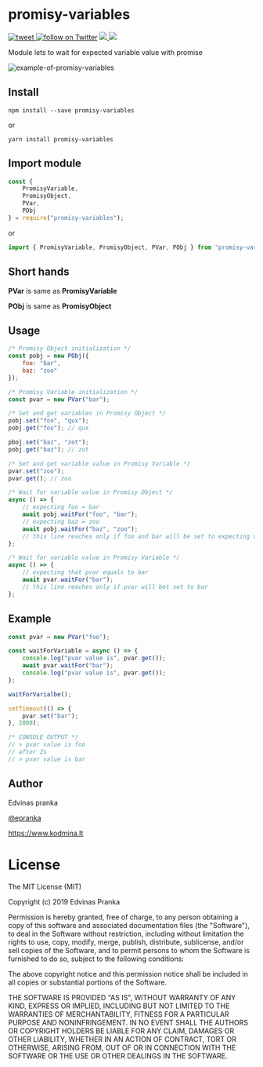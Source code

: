 # promisy-variables

<a href="http://twitter.com/share?text=Hey! I found this!&url=https://github.com/epranka/promisy-variables">
  <img src="https://img.shields.io/twitter/url/http/github.com/epranka/promisy-variables.svg?style=social"
       alt="tweet" />
</a>
<a href="https://twitter.com/intent/follow?screen_name=epranka">
<img src="https://img.shields.io/twitter/follow/epranka.svg?style=social&logo=twitter"
alt="follow on Twitter"></a>
<a href="https://www.npmjs.com/package/promisy-variables">
<img src="https://img.shields.io/npm/dt/promisy-variables.svg?style=flat" />
</a>
<a href="#"><img src="https://img.shields.io/npm/dependency-version/promisy-variables/dev/typescript.svg" /></a>

Module lets to wait for expected variable value with promise

![example-of-promisy-variables](https://raw.githubusercontent.com/epranka/promisy-variables/master/resources/promisy-variables.gif)

## Install

```
npm install --save promisy-variables
```

or

```
yarn install promisy-variables
```

## Import module

```js
const {
	PromisyVariable,
	PromisyObject,
	PVar,
	PObj
} = require("promisy-variables");
```

or

```js
import { PromisyVariable, PromisyObject, PVar, PObj } from "promisy-variables";
```

## Short hands

**PVar** is same as **PromisyVariable**

**PObj** is same as **PromisyObject**

## Usage

```js
/* Promisy Object initialization */
const pobj = new PObj({
	foo: "bar",
	baz: "zoo"
});

/* Promisy Variable initialization */
const pvar = new PVar("bar");

/* Set and get variables in Promisy Object */
pobj.set("foo", "qux");
pobj.get("foo"); // qux

pboj.set("baz", "zot");
pobj.get("baz"); // zot

/* Set and get variable value in Promisy Variable */
pvar.set("zoo");
pvar.get(); // zoo

/* Wait for variable value in Promisy Object */
async () => {
	// expecting foo = bar
	await pobj.waitFor("foo", "bar");
	// expecting baz = zoo
	await pobj.waitFor("baz", "zoo");
	// this line reaches only if foo and bar will be set to expecting values
};

/* Wait for variable value in Promisy Variable */
async () => {
	// expecting that pvar equals to bar
	await pvar.waitFor("bar");
	// this line reaches only if pvar will bet set to bar
};
```

## Example

```js
const pvar = new PVar("foo");

const waitForVariable = async () => {
	console.log("pvar value is", pvar.get());
	await pvar.waitFor("bar");
	console.log("pvar value is", pvar.get());
};

waitForVarialbe();

setTimeout(() => {
	pvar.set("bar");
}, 2000);

/* CONSOLE OUTPUT */
// > pvar value is foo
// after 2s
// > pvar value is bar
```

## Author

Edvinas pranka

[@epranka](https://twitter.com/epranka)

https://www.kodmina.lt

# License

The MIT License (MIT)

Copyright (c) 2019 Edvinas Pranka

Permission is hereby granted, free of charge, to any person obtaining a copy
of this software and associated documentation files (the "Software"), to deal
in the Software without restriction, including without limitation the rights
to use, copy, modify, merge, publish, distribute, sublicense, and/or sell
copies of the Software, and to permit persons to whom the Software is
furnished to do so, subject to the following conditions:

The above copyright notice and this permission notice shall be included in
all copies or substantial portions of the Software.

THE SOFTWARE IS PROVIDED "AS IS", WITHOUT WARRANTY OF ANY KIND, EXPRESS OR
IMPLIED, INCLUDING BUT NOT LIMITED TO THE WARRANTIES OF MERCHANTABILITY,
FITNESS FOR A PARTICULAR PURPOSE AND NONINFRINGEMENT. IN NO EVENT SHALL THE
AUTHORS OR COPYRIGHT HOLDERS BE LIABLE FOR ANY CLAIM, DAMAGES OR OTHER
LIABILITY, WHETHER IN AN ACTION OF CONTRACT, TORT OR OTHERWISE, ARISING FROM,
OUT OF OR IN CONNECTION WITH THE SOFTWARE OR THE USE OR OTHER DEALINGS IN
THE SOFTWARE.
